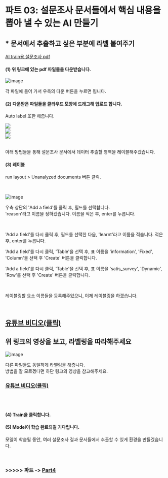 # 파트 03: 설문조사 문서들에서 핵심 내용을 뽑아 낼 수 있는 AI 만들기

## * 문서에서 추출하고 싶은 부분에 라벨 붙여주기
  
[AI train용 설문조사 pdf](https://github.com/pmj-chosim/azureappdeploy/tree/main/filedown/train)  
  
#### (1) 위 링크에 있는 pdf 파일들을 다운받습니다.  

![image](https://github.com/pmj-chosim/azureappdeploy/assets/114579651/c9a78ec8-45d6-40f5-9587-1470e9c7c013)

각 파일에 들어 가서 우측의 다운 버튼을 누르면 됩니다.

  
#### (2) 다운받은 파일들을 클라우드 모양에 드래그해 업로드 합니다.  
 Auto label 또한 해줍니다.  
  
![](https://github.com/pmj-chosim/azureappdeploy/raw/main/img/14.png)  
![](https://github.com/pmj-chosim/azureappdeploy/raw/main/img/15.png)    
![](https://github.com/pmj-chosim/azureappdeploy/raw/main/img/16.png)  

   <br>
아래 방법들을 통해 설문조사 문서에서 데이터 추출할 영역을 레이블해주겠습니다.  

#### (3) 레이블
run layout > Unanalyzed documents 버튼 클릭.


<br>

![image](https://github.com/pmj-chosim/azureappdeploy/assets/114579651/628bcf4e-e8c8-416d-ae79-4d7dad09448d)

  
  
우측 상단의 'Add a field'를 클릭 후, 필드를 선택합니다.  
'reason'라고 이름을 정하겠습니다. 이름을 적은 후, enter를 누릅니다.  

<br>
  
'Add a field'를 다시 클릭 후, 필드를 선택한 다음, 'learnt'라고 이름을 적습니다. 적은 후, enter를 누릅니다.

'Add a field'를 다시 클릭, 'Table'을 선택 후, 표 이름을 'information', 'Fixed', 'Column'을 선택 후 'Create' 버튼을 클릭합니다.  

'Add a field'를 다시 클릭, 'Table'을 선택 후, 표 이름을 'satis_survey', 'Dynamic', 'Row'를 선택 후 'Create' 버튼을 클릭합니다.  

<br>

레이블링할 요소 이름들을 등록해주었으니, 이제 레이블링을 하겠습니다.

<br>
    
## [유튜브 비디오(클릭)](https://youtu.be/CY-9vIM-8SE)
## 위 링크의 영상을 보고, 라벨링을 따라해주세요

![image](https://github.com/pmj-chosim/azureappdeploy/assets/114579651/5f8897a1-efbe-4e81-a880-9163c3c7a65b)  

다른 파일들도 동일하게 라벨링을 해줍니다.  
방법을 잘 모르겠다면 하단 링크의 영상을 참고해주세요.  
  
### [유튜브 비디오(클릭)](https://youtu.be/_lTPUlygmUI)
<br><br>

#### (4) Train을 클릭합니다.

#### (5) Model이 학습 완료되길 기다립니다.


모델이 학습될 동안, 여러 설문조사 결과 문서들에서 추출할 수 있게 환경을 만들겠습니다.

<br>


### >>>>> 파트  ->  [Part4](https://github.com/pmj-chosim/azureappdeploy/blob/main/sessionguide/Part04.md) 
